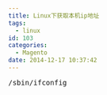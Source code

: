 ```yaml
---
title: Linux下获取本机ip地址
tags:
  - linux
id: 103
categories:
  - Magento
date: 2014-12-17 10:37:42
---
```


<pre class="lang:default decode:true ">/sbin/ifconfig</pre>
&nbsp;